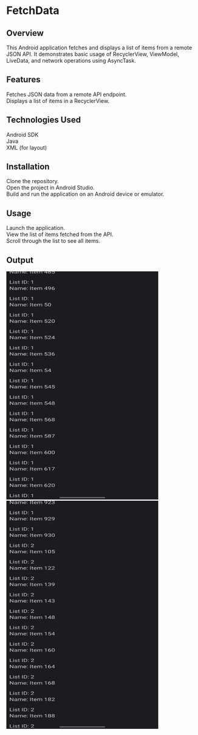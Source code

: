 # FetchData

## Overview
This Android application fetches and displays a list of items from a remote JSON API. It demonstrates basic usage of RecyclerView, ViewModel, LiveData, and network operations using AsyncTask.

## Features
Fetches JSON data from a remote API endpoint. \
Displays a list of items in a RecyclerView.

## Technologies Used
Android SDK \
Java \
XML (for layout)

## Installation
Clone the repository. \
Open the project in Android Studio. \
Build and run the application on an Android device or emulator. 

## Usage
Launch the application. \
View the list of items fetched from the API. \
Scroll through the list to see all items. 

## Output
<img src="Output1.jpeg" alt="App Screenshot1" width="400" height="600"> \
<img src="Output2.jpeg" alt="App Screenshot2" width="400" height="600">
